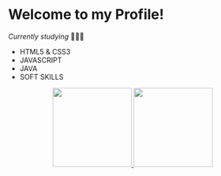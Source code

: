 # Welcome to my Profile!

*_Currently studying_* 👩🏾‍💻
- HTML5 & CSS3
- JAVASCRIPT
- JAVA
- SOFT SKILLS

<div align="center">
  <a href="https://github.com/viniTWL">
  <img height="160em" src="https://github-readme-stats.vercel.app/api?username=viniTWL&show_icons=true&theme=dracula&include_all_commits=true&count_private=true"/>
  <img height="160em" src="https://github-readme-stats.vercel.app/api/top-langs/?username=viniTWL&layout=compact&langs_count=7&theme=dracula"/>
</div>
  
